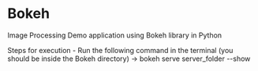 # Bokeh

Image Processing Demo application using Bokeh library in Python

Steps for execution -
Run the following command in the terminal (you should be inside the Bokeh directory) -> bokeh serve server_folder --show
